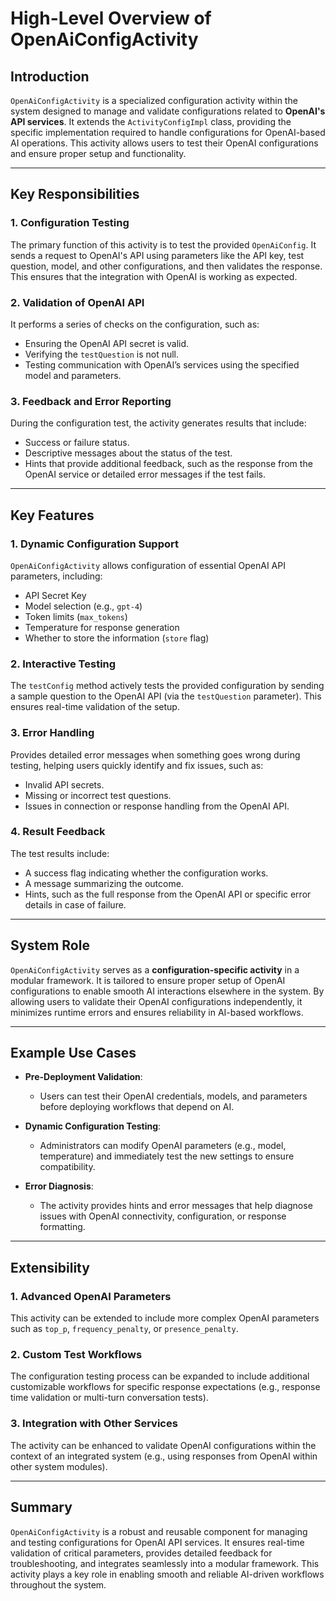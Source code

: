 # High-Level Overview of OpenAiConfigActivity

## Introduction
`OpenAiConfigActivity` is a specialized configuration activity within the system designed to manage and validate configurations related to **OpenAI's API services**. It extends the `ActivityConfigImpl` class, providing the specific implementation required to handle configurations for OpenAI-based AI operations. This activity allows users to test their OpenAI configurations and ensure proper setup and functionality.

---

## Key Responsibilities
### 1. **Configuration Testing**
The primary function of this activity is to test the provided `OpenAiConfig`. It sends a request to OpenAI's API using parameters like the API key, test question, model, and other configurations, and then validates the response. This ensures that the integration with OpenAI is working as expected.

### 2. **Validation of OpenAI API**
It performs a series of checks on the configuration, such as:
- Ensuring the OpenAI API secret is valid.
- Verifying the `testQuestion` is not null.
- Testing communication with OpenAI’s services using the specified model and parameters.

### 3. **Feedback and Error Reporting**
During the configuration test, the activity generates results that include:
- Success or failure status.
- Descriptive messages about the status of the test.
- Hints that provide additional feedback, such as the response from the OpenAI service or detailed error messages if the test fails.

---

## Key Features

### 1. **Dynamic Configuration Support**
`OpenAiConfigActivity` allows configuration of essential OpenAI API parameters, including:
- API Secret Key
- Model selection (e.g., `gpt-4`)
- Token limits (`max_tokens`)
- Temperature for response generation
- Whether to store the information (`store` flag)

### 2. **Interactive Testing**
The `testConfig` method actively tests the provided configuration by sending a sample question to the OpenAI API (via the `testQuestion` parameter). This ensures real-time validation of the setup.

### 3. **Error Handling**
Provides detailed error messages when something goes wrong during testing, helping users quickly identify and fix issues, such as:
- Invalid API secrets.
- Missing or incorrect test questions.
- Issues in connection or response handling from the OpenAI API.

### 4. **Result Feedback**
The test results include:
- A success flag indicating whether the configuration works.
- A message summarizing the outcome.
- Hints, such as the full response from the OpenAI API or specific error details in case of failure.

---

## System Role
`OpenAiConfigActivity` serves as a **configuration-specific activity** in a modular framework. It is tailored to ensure proper setup of OpenAI configurations to enable smooth AI interactions elsewhere in the system. By allowing users to validate their OpenAI configurations independently, it minimizes runtime errors and ensures reliability in AI-based workflows.

---

## Example Use Cases
- **Pre-Deployment Validation**:
  - Users can test their OpenAI credentials, models, and parameters before deploying workflows that depend on AI.

- **Dynamic Configuration Testing**:
  - Administrators can modify OpenAI parameters (e.g., model, temperature) and immediately test the new settings to ensure compatibility.

- **Error Diagnosis**:
  - The activity provides hints and error messages that help diagnose issues with OpenAI connectivity, configuration, or response formatting.

---

## Extensibility

### 1. **Advanced OpenAI Parameters**
This activity can be extended to include more complex OpenAI parameters such as `top_p`, `frequency_penalty`, or `presence_penalty`.

### 2. **Custom Test Workflows**
The configuration testing process can be expanded to include additional customizable workflows for specific response expectations (e.g., response time validation or multi-turn conversation tests).

### 3. **Integration with Other Services**
The activity can be enhanced to validate OpenAI configurations within the context of an integrated system (e.g., using responses from OpenAI within other system modules).

---

## Summary
`OpenAiConfigActivity` is a robust and reusable component for managing and testing configurations for OpenAI API services. It ensures real-time validation of critical parameters, provides detailed feedback for troubleshooting, and integrates seamlessly into a modular framework. This activity plays a key role in enabling smooth and reliable AI-driven workflows throughout the system.
